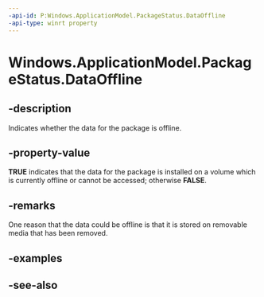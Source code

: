 ----api-id: P:Windows.ApplicationModel.PackageStatus.DataOffline
-api-type: winrt property
---<!-- Property syntaxpublic bool DataOffline { get; }--># Windows.ApplicationModel.PackageStatus.DataOffline## -descriptionIndicates whether the data for the package is offline.## -property-value**TRUE** indicates that the data for the package is installed on a volume which is currently offline or cannot be accessed; otherwise **FALSE**.## -remarksOne reason that the data could be offline is that it is stored on removable media that has been removed.## -examples## -see-also